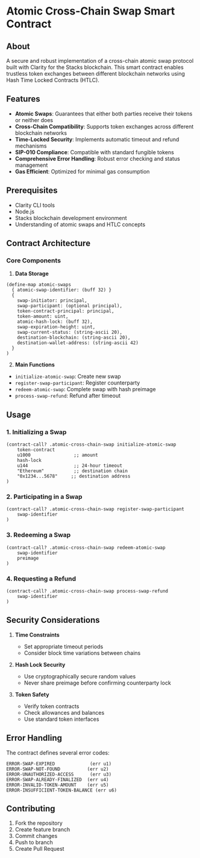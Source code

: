# Atomic Cross-Chain Swap Smart Contract

## About
A secure and robust implementation of a cross-chain atomic swap protocol built with Clarity for the Stacks blockchain. This smart contract enables trustless token exchanges between different blockchain networks using Hash Time Locked Contracts (HTLC).

## Features

- **Atomic Swaps**: Guarantees that either both parties receive their tokens or neither does
- **Cross-Chain Compatibility**: Supports token exchanges across different blockchain networks
- **Time-Locked Security**: Implements automatic timeout and refund mechanisms
- **SIP-010 Compliance**: Compatible with standard fungible tokens
- **Comprehensive Error Handling**: Robust error checking and status management
- **Gas Efficient**: Optimized for minimal gas consumption

## Prerequisites

- Clarity CLI tools
- Node.js
- Stacks blockchain development environment
- Understanding of atomic swaps and HTLC concepts

## Contract Architecture

### Core Components

1. **Data Storage**
```clarity
(define-map atomic-swaps
  { atomic-swap-identifier: (buff 32) }
  {
    swap-initiator: principal,
    swap-participant: (optional principal),
    token-contract-principal: principal,
    token-amount: uint,
    atomic-hash-lock: (buff 32),
    swap-expiration-height: uint,
    swap-current-status: (string-ascii 20),
    destination-blockchain: (string-ascii 20),
    destination-wallet-address: (string-ascii 42)
  }
)
```

2. **Main Functions**
- `initialize-atomic-swap`: Create new swap
- `register-swap-participant`: Register counterparty
- `redeem-atomic-swap`: Complete swap with hash preimage
- `process-swap-refund`: Refund after timeout

## Usage

### 1. Initializing a Swap

```clarity
(contract-call? .atomic-cross-chain-swap initialize-atomic-swap
    token-contract
    u1000                ;; amount
    hash-lock
    u144                 ;; 24-hour timeout
    "Ethereum"           ;; destination chain
    "0x1234...5678"     ;; destination address
)
```

### 2. Participating in a Swap

```clarity
(contract-call? .atomic-cross-chain-swap register-swap-participant
    swap-identifier
)
```

### 3. Redeeming a Swap

```clarity
(contract-call? .atomic-cross-chain-swap redeem-atomic-swap
    swap-identifier
    preimage
)
```

### 4. Requesting a Refund

```clarity
(contract-call? .atomic-cross-chain-swap process-swap-refund
    swap-identifier
)
```

## Security Considerations

1. **Time Constraints**
   - Set appropriate timeout periods
   - Consider block time variations between chains

2. **Hash Lock Security**
   - Use cryptographically secure random values
   - Never share preimage before confirming counterparty lock

3. **Token Safety**
   - Verify token contracts
   - Check allowances and balances
   - Use standard token interfaces

## Error Handling

The contract defines several error codes:
```clarity
ERROR-SWAP-EXPIRED             (err u1)
ERROR-SWAP-NOT-FOUND          (err u2)
ERROR-UNAUTHORIZED-ACCESS      (err u3)
ERROR-SWAP-ALREADY-FINALIZED  (err u4)
ERROR-INVALID-TOKEN-AMOUNT    (err u5)
ERROR-INSUFFICIENT-TOKEN-BALANCE (err u6)
```

## Contributing

1. Fork the repository
2. Create feature branch
3. Commit changes
4. Push to branch
5. Create Pull Request